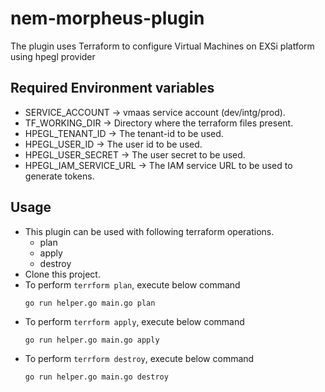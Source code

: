 # nem-morpheus-plugin
The plugin uses Terraform to configure Virtual Machines on EXSi platform using hpegl provider

## Required Environment variables
* SERVICE_ACCOUNT -> vmaas service account (dev/intg/prod).  
* TF_WORKING_DIR -> Directory where the terraform files present.
* HPEGL_TENANT_ID -> The tenant-id to be used.
* HPEGL_USER_ID -> The user id to be used.
* HPEGL_USER_SECRET -> The user secret to be used.
* HPEGL_IAM_SERVICE_URL -> The IAM service URL to be used to generate tokens.

## Usage
* This plugin can be used with following terraform operations.
    * plan
    * apply
    * destroy
* Clone this project.
* To perform `terrform plan`, execute below command    
    ```
    go run helper.go main.go plan
    ```
* To perform `terrform apply`, execute below command    
    ```
    go run helper.go main.go apply
    ```
* To perform `terrform destroy`, execute below command    
    ```
    go run helper.go main.go destroy
    ```